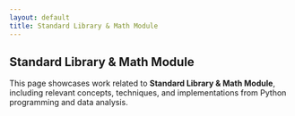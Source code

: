 ```yaml
---
layout: default
title: Standard Library & Math Module
---
```


## Standard Library & Math Module

This page showcases work related to **Standard Library & Math Module**, including relevant concepts, techniques, and implementations from Python programming and data analysis.
